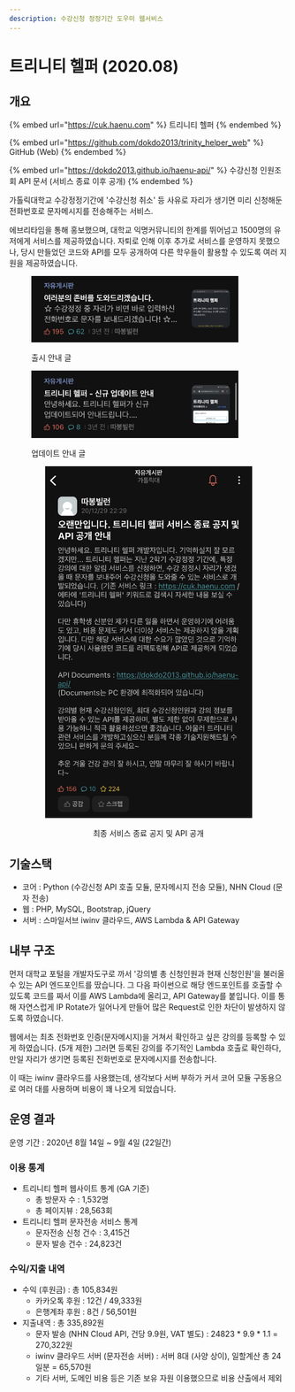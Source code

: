 ```yaml
---
description: 수강신청 정정기간 도우미 웹서비스
---
```


# 트리니티 헬퍼 (2020.08)

## 개요

{% embed url="https://cuk.haenu.com" %}
트리니티 헬퍼
{% endembed %}

{% embed url="https://github.com/dokdo2013/trinity_helper_web" %}
GitHub (Web)
{% endembed %}

{% embed url="https://dokdo2013.github.io/haenu-api/" %}
수강신청 인원조회 API 문서 (서비스 종료 이후 공개)
{% endembed %}

가톨릭대학교 수강정정기간에 '수강신청 취소' 등 사유로 자리가 생기면 미리 신청해둔 전화번호로 문자메시지를 전송해주는 서비스.

에브리타임을 통해 홍보했으며, 대학교 익명커뮤니티의 한계를 뛰어넘고 1500명의 유저에게 서비스를 제공하였습니다. 자퇴로 인해 이후 추가로 서비스를 운영하지 못했으나, 당시 만들었던 코드와 API를 모두 공개하여 다른 학우들이 활용할 수 있도록 여러 지원을 제공하였습니다.

<figure><img src="../../.gitbook/assets/IMG_2042.jpg" alt="" width="375"><figcaption><p>출시 안내 글</p></figcaption></figure>

<figure><img src="../../.gitbook/assets/IMG_2044 (1).jpg" alt="" width="375"><figcaption><p>업데이트 안내 글</p></figcaption></figure>

<div align="center">

<figure><img src="../../.gitbook/assets/IMG_2045.jpg" alt="" width="375"><figcaption><p>최종 서비스 종료 공지 및 API 공개</p></figcaption></figure>

</div>



## 기술스택

* 코어 : Python (수강신청 API 호출 모듈, 문자메시지 전송 모듈), NHN Cloud (문자 전송)
* 웹 : PHP, MySQL, Bootstrap, jQuery
* 서버 : 스마일서브 iwinv 클라우드, AWS Lambda & API Gateway



## 내부 구조

먼저 대학교 포털을 개발자도구로 까서 '강의별 총 신청인원과 현재 신청인원'을 불러올 수 있는 API 엔드포인트를 땄습니다. 그 다음 파이썬으로 해당 엔드포인트를 호출할 수 있도록 코드를 짜서 이를 AWS Lambda에 올리고, API Gateway를 붙입니다. 이를 통해 자연스럽게 IP Rotate가 일어나게 만들어 많은 Request로 인한 차단이 발생하지 않도록 하였습니다.

웹에서는 최초 전화번호 인증(문자메시지)을 거쳐서 확인하고 싶은 강의를 등록할 수 있게 하였습니다. (5개 제한) 그러면 등록된 강의를 주기적인 Lambda 호출로 확인하다, 만일 자리가 생기면 등록된 전화번호로 문자메시지를 전송합니다.

이 때는 iwinv 클라우드를 사용했는데, 생각보다 서버 부하가 커서 코어 모듈 구동용으로 여러 대를 사용하며 비용이 꽤 나오게 되었습니다.



## 운영 결과

운영 기간 : 2020년 8월 14일 \~ 9월 4일 (22일간)

### 이용 통계

* 트리니티 헬퍼 웹사이트 통계 (GA 기준)
  * 총 방문자 수 : 1,532명
  * 총 페이지뷰 : 28,563회
* 트리니티 헬퍼 문자전송 서비스 통계
  * 문자전송 신청 건수 : 3,415건
  * 문자 발송 건수 : 24,823건

### 수익/지출 내역

* 수익 (후원금) : 총 105,834원
  * 카카오톡 후원 : 12건 / 49,333원
  * 은행계좌 후원 : 8건 / 56,501원
* 지출내역 : 총 335,892원
  * 문자 발송 (NHN Cloud API, 건당 9.9원, VAT 별도) : 24823 \* 9.9 \* 1.1 = 270,322원
  * iwinv 클라우드 서버 (문자전송 서버) : 서버 8대 (사양 상이), 일할계산 총 24일분 = 65,570원
  * 기타 서버, 도메인 비용 등은 기존 보유 자원 이용했으므로 비용 산출에서 제외

